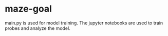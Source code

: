 # maze-goal

main.py is used for model training. The jupyter notebooks are used to train probes and analyze the model.